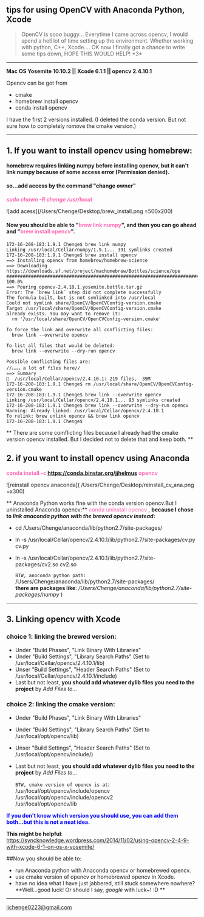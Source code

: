 
## tips for using OpenCV with Anaconda Python, Xcode
>OpenCV is sooo buggy... Everytime I came across opencv, I would spend a hell lot of time setting up the environment. Whether working with python, C++, Xcode....
OK now I finally got a chance to write some tips down, HOPE THIS WOULD HELP! \*3*


*** 
**Mac OS Yosemite 10.10.2 || Xcode 6.1.1  || opencv 2.4.10.1** 

Opencv can be got from   

- cmake
- homebrew install opencv
- conda install opencv

I have the first 2 versions installed. (I deleted the conda version. But not sure how to completely romove the cmake version.)


***

## 1. If you want to install opencv using homebrew: 
**homebrew requires linking numpy before installing opencv, but it can't link numpy because of some access error (Permission denied).**

#### so...add access by the command "change owner"
<span style="color:hotpink">**_sudo chown -R chenge /usr/local_**</span>

![add acess](/Users/Chenge/Desktop/brew_install.png =500x200)

#### Now you should be able to "<span style="color:hotpink">brew link numpy</span>", and then you can go ahead and "<span style="color:hotpink">brew install opencv</span>".


	172-16-208-183:1.9.1 Chenge$ brew link numpy
	Linking /usr/local/Cellar/numpy/1.9.1... 391 symlinks created
	172-16-208-183:1.9.1 Chenge$ brew install opencv
	==> Installing opencv from homebrew/homebrew-science
	==> Downloading https://downloads.sf.net/project/machomebrew/Bottles/science/ope
	######################################################################## 100.0%
	==> Pouring opencv-2.4.10.1.yosemite.bottle.tar.gz
	Error: The `brew link` step did not complete successfully
	The formula built, but is not symlinked into /usr/local
	Could not symlink share/OpenCV/OpenCVConfig-version.cmake
	Target /usr/local/share/OpenCV/OpenCVConfig-version.cmake
	already exists. You may want to remove it:
	  rm '/usr/local/share/OpenCV/OpenCVConfig-version.cmake'

	To force the link and overwrite all conflicting files:
	  brew link --overwrite opencv

	To list all files that would be deleted:
	  brew link --overwrite --dry-run opencv

	Possible conflicting files are:
	//。。。。a lot of files here//
	==> Summary
	🍺  /usr/local/Cellar/opencv/2.4.10.1: 219 files,  39M
	172-16-208-183:1.9.1 Chenge$ rm /usr/local/share/OpenCV/OpenCVConfig-version.cmake
	172-16-208-183:1.9.1 Chenge$ brew link --overwrite opencv
	Linking /usr/local/Cellar/opencv/2.4.10.1... 93 symlinks created
	172-16-208-183:1.9.1 Chenge$ brew link --overwrite --dry-run opencv
	Warning: Already linked: /usr/local/Cellar/opencv/2.4.10.1
	To relink: brew unlink opencv && brew link opencv
	172-16-208-183:1.9.1 Chenge$ 
	
** There are some comflicting files because I already had the cmake version opencv installed. But I decided not to delete that and keep both. **


## 2. if you want to install opencv using Anaconda 

<span style="color:hotpink">**conda install -c https://conda.binstar.org/jjhelmus opencv**</span>

![reinstall opencv anaconda]( /Users/Chenge/Desktop/reinstall_cv_ana.png =x300)


** Anaconda Python works fine with the conda version opencv.But I uninstalled Anaconda opencv:**
<span style="color:hotpink">conda uninstall opencv</span> ,
**because I chose to _link anaconda python with the brewed opencv instead_:**

* cd /Users/Chenge/anaconda/lib/python2.7/site-packages/ 
* ln -s /usr/local/Cellar/opencv/2.4.10.1/lib/python2.7/site-packages/cv.py cv.py
* ln -s /usr/local/Cellar/opencv/2.4.10.1/lib/python2.7/site-packages/cv2.so cv2.so

	`BTW, anoconda python path:`
/Users/Chenge/anaconda/lib/python2.7/site-packages/  
**there are packages like**: _/Users/Chenge/anaconda/lib/python2.7/site-packages/numpy_ )


***


## 3. Linking opencv with Xcode
### choice 1: linking the brewed version:
* Under "Build Phases", "Link Binary With Libraries"
* Under "Build Settings", "Library Search Paths" (Set to /usr/local/Cellar/opencv/2.4.10.1/lib)
* Unser "Build Settings", "Header Search Paths" (Set to /usr/local/Cellar/opencv/2.4.10.1/include)
* Last but not least, **you should add whatever dylib files you need to the project** by _Add Files to..._


### choice 2: linking the cmake version:
* Under "Build Phases", "Link Binary With Libraries"
* Under "Build Settings", "Library Search Paths" (Set to /usr/local/opt/opencv/lib)
* Unser "Build Settings", "Header Search Paths" (Set to /usr/local/opt/opencv/include/)  
* Last but not least, **you should add whatever dylib files you need to the project** by _Add Files to..._ 

	
	`BTW, cmake version of opencv is at`:
	/usr/local/opt/opencv/include/opencv
	/usr/local/opt/opencv/include/opencv2  
	/usr/local/opt/opencv/lib


<span style="color:blue">**If you don't know which version you should use, you can add them both...but this is not a neat idea.**</span>


**This might be helpful**: <https://syncknowledge.wordpress.com/2014/11/02/using-opencv-2-4-9-with-xcode-6-1-on-os-x-yosemite/>

##Now you should be able to:

- run Anaconda python with Anaconda opencv or homebrewed opencv.   
- use cmake version of opencv or homebrewed opencv in Xcode.  
- have no idea what I have just jabbered, still stuck somewhere nowhere? **Well...good luck! Or should I say, _google_ with luck~! :D **
*** 
<lichenge0223@gmail.com>
